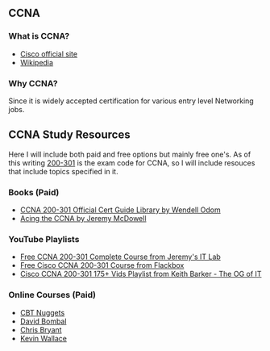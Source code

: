 ## CCNA

### What is CCNA?
- [Cisco official site](https://www.cisco.com/c/en/us/training-events/training-certifications/certifications/associate/ccna.html)
- [Wikipedia](https://en.m.wikipedia.org/wiki/CCNA)

### Why CCNA?
Since it is widely accepted certification for various entry level Networking jobs.

## CCNA Study Resources
Here I will include both paid and free options but mainly free one's. As of this writing [200-301](https://learningcontent.cisco.com/documents/200-301-CCNA-v1.0.pdf) is the exam code for CCNA, so I will include resouces that include topics specified in it.

### Books (Paid)
- [CCNA 200-301 Official Cert Guide Library by Wendell Odom](https://www.ciscopress.com/store/ccna-200-301-official-cert-guide-library-9781587147142)
- [Acing the CCNA by Jeremy McDowell](https://jitl.jp/book)

### YouTube Playlists
- [Free CCNA 200-301 Complete Course from Jeremy's IT Lab](https://youtube.com/playlist?list=PLxbwE86jKRgMpuZuLBivzlM8s2Dk5lXBQ)
- [Free Cisco CCNA 200-301 Course from Flackbox](https://youtube.com/playlist?list=PLoL3y5BaIvw2heBYZd0MSUDsDtZRmbKJa)
- [Cisco CCNA 200-301 175+ Vids Playlist from Keith Barker - The OG of IT](https://youtube.com/playlist?list=PLQQoSBmrXmrysEaVNia7KVwf85qATIi1V)

### Online Courses (Paid)
- [CBT Nuggets](https://www.cbtnuggets.com/it-training/cisco/ccna)
- [David Bombal](https://courses.davidbombal.com/p/cisco-ccna-200-301-complete-course-packet-tracer-labs)
- [Chris Bryant](https://www.udemy.com/course/ccna-200-301-video-boot-camp-with-chris-bryant/)
- [Kevin Wallace](https://www.oreilly.com/library/view/ccna-200-301/9780136582700/)
